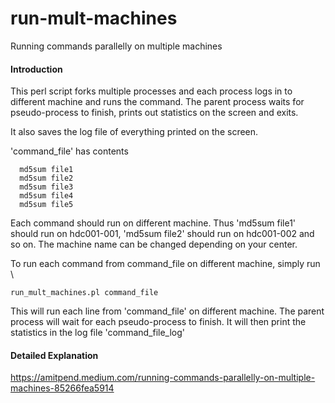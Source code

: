 # run-mult-machines
Running commands parallelly on multiple machines

#### Introduction
This perl script forks multiple processes and each process logs in to different machine and runs the command. The parent process waits for pseudo-process to finish, prints out statistics on the screen and exits.

It also saves the log file of everything printed on the screen.

'command_file' has contents 
```
  md5sum file1  
  md5sum file2  
  md5sum file3  
  md5sum file4  
  md5sum file5  
``` 
Each command should run on different machine. Thus 'md5sum file1' should run on hdc001-001, 'md5sum file2' should run on hdc001-002 and so on. The machine name can be changed depending on your center.

To run each command from command_file on different machine, simply run \
```
run_mult_machines.pl command_file
```
This will run each line from 'command_file' on different machine. The parent process will wait for each pseudo-process to finish. It will then print the statistics in the log file 'command_file_log'

#### Detailed Explanation
https://amitpend.medium.com/running-commands-parallelly-on-multiple-machines-85266fea5914
